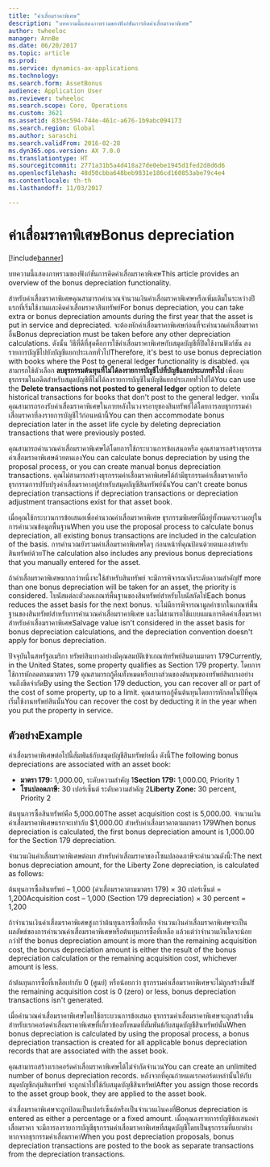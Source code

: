 ```yaml
---
title: "ค่าเสื่อมราคาพิเศษ"
description: "บทความนี้แสดงภาพรวมของฟังก์ชันการคิดค่าเสื่อมราคาพิเศษ"
author: twheeloc
manager: AnnBe
ms.date: 06/20/2017
ms.topic: article
ms.prod: 
ms.service: dynamics-ax-applications
ms.technology: 
ms.search.form: AssetBonus
audience: Application User
ms.reviewer: twheeloc
ms.search.scope: Core, Operations
ms.custom: 3621
ms.assetid: 835ec594-744e-461c-a676-1b9abc094173
ms.search.region: Global
ms.author: saraschi
ms.search.validFrom: 2016-02-28
ms.dyn365.ops.version: AX 7.0.0
ms.translationtype: HT
ms.sourcegitcommit: 2771a31b5a4d418a27de0ebe1945d1fed2d8d6d6
ms.openlocfilehash: 48d50cbba648beb9831e186cd160853abe79c4e4
ms.contentlocale: th-th
ms.lasthandoff: 11/03/2017

---
```


# <a name="bonus-depreciation"></a><span data-ttu-id="e58b1-103">ค่าเสื่อมราคาพิเศษ</span><span class="sxs-lookup"><span data-stu-id="e58b1-103">Bonus depreciation</span></span>

[!include[banner](../includes/banner.md)]


<span data-ttu-id="e58b1-104">บทความนี้แสดงภาพรวมของฟังก์ชันการคิดค่าเสื่อมราคาพิเศษ</span><span class="sxs-lookup"><span data-stu-id="e58b1-104">This article provides an overview of the bonus depreciation functionality.</span></span>

<span data-ttu-id="e58b1-105">สำหรับค่าเสื่อมราคาพิเศษคุณสามารถคำนวณจำนวนเงินค่าเสื่อมราคาพิเศษหรือเพิ่มเติมในระหว่างปีแรกที่เริ่มใช้งานและคิดค่าเสื่อมราคาสินทรัพย์</span><span class="sxs-lookup"><span data-stu-id="e58b1-105">For bonus depreciation, you can take extra or bonus depreciation amounts during the first year that the asset is put in service and depreciated.</span></span> <span data-ttu-id="e58b1-106">จะต้องหักค่าเสื่อมราคาพิเศษก่อนที่จะคำนวณค่าเสื่อมราคาอื่น</span><span class="sxs-lookup"><span data-stu-id="e58b1-106">Bonus depreciation must be taken before any other depreciation calculations.</span></span> <span data-ttu-id="e58b1-107">ดังนั้น วิธีที่ดีที่สุดคือการใช้ค่าเสื่อมราคาพิเศษกับสมุดบัญชีที่ปิดใช้งานฟังก์ชัน ลงรายการบัญชีไปยังบัญชีแยกประเภททั่วไป</span><span class="sxs-lookup"><span data-stu-id="e58b1-107">Therefore, it's best to use bonus depreciation with books where the Post to general ledger functionality is disabled.</span></span> <span data-ttu-id="e58b1-108">คุณสามารถใช้ตัวเลือก **ลบธุรกรรมต้นทุนที่ไม่ได้ลงรายการบัญชีไปที่บัญชีแยกประเภททั่วไป** เพื่อลบธุรกรรมในอดีตสำหรับสมุดบัญชีที่ไม่ได้ลงรายการบัญชีในบัญชีแยกประเภททั่วไปได้</span><span class="sxs-lookup"><span data-stu-id="e58b1-108">You can use the **Delete transactions not posted to general ledger** option to delete historical transactions for books that don't post to the general ledger.</span></span> <span data-ttu-id="e58b1-109">จากนั้นคุณสามารถรองรับค่าเสื่อมราคาพิเศษในภายหลังในวงจรอายุของสินทรัพย์ได้โดยการลบธุรกรรมค่าเสื่อมราคาที่ลงรายการบัญชีไว้ก่อนหน้านี้</span><span class="sxs-lookup"><span data-stu-id="e58b1-109">You can then accommodate bonus depreciation later in the asset life cycle by deleting depreciation transactions that were previously posted.</span></span> 

<span data-ttu-id="e58b1-110">คุณสามารถคำนวณค่าเสื่อมราคาพิเศษได้โดยการใช้กระบวนการข้อเสนอหรือ คุณสามารถสร้างธุรกรรมค่าเสื่อมราคาพิเศษด้วยตนเอง</span><span class="sxs-lookup"><span data-stu-id="e58b1-110">You can calculate bonus depreciation by using the proposal process, or you can create manual bonus depreciation transactions.</span></span> <span data-ttu-id="e58b1-111">คุณไม่สามารถสร้างธุรกรรมค่าเสื่อมราคาพิเศษได้ถ้ามีธุรกรรมค่าเสื่อมราคาหรือธุรกรรมการปรับปรุงค่าเสื่อมราคาอยู่สำหรับสมุดบัญชีสินทรัพย์นั้น</span><span class="sxs-lookup"><span data-stu-id="e58b1-111">You can't create bonus depreciation transactions if depreciation transactions or depreciation adjustment transactions exist for that asset book.</span></span>

<span data-ttu-id="e58b1-112">เมื่อคุณใช้กระบวนการข้อเสนอเพื่อคำนวณค่าเสื่อมราคาพิเศษ ธุรกรรมพิเศษที่มีอยู่ทั้งหมดจะรวมอยู่ในการคำนวณข้อมูลพื้นฐาน</span><span class="sxs-lookup"><span data-stu-id="e58b1-112">When you use the proposal process to calculate bonus depreciation, all existing bonus transactions are included in the calculation of the basis.</span></span> <span data-ttu-id="e58b1-113">การคำนวณยังรวมค่าเสื่อมราคาพิเศษใดๆ ก่อนหน้าที่คุณป้อนด้วยตนเองสำหรับสินทรัพย์ด้วย</span><span class="sxs-lookup"><span data-stu-id="e58b1-113">The calculation also includes any previous bonus depreciations that you manually entered for the asset.</span></span> 

<span data-ttu-id="e58b1-114">ถ้าค่าเสื่อมราคาพิเศษมากกว่าหนึ่งจะใช้สำหรับสินทรัพย์ จะมีการพิจารณาถึงระดับความสำคัญ</span><span class="sxs-lookup"><span data-stu-id="e58b1-114">If more than one bonus depreciation will be taken for an asset, the priority is considered.</span></span> <span data-ttu-id="e58b1-115">โบนัสแต่ละตัวลดเกณฑ์พื้นฐานของสินทรัพย์สำหรับโบนัสถัดไป</span><span class="sxs-lookup"><span data-stu-id="e58b1-115">Each bonus reduces the asset basis for the next bonus.</span></span> <span data-ttu-id="e58b1-116">จะไม่มีการพิจารณามูลค่าซากในเกณฑ์พื้นฐานของสินทรัพย์สำหรับการคำนวณค่าเสื่อมราคาพิเศษ และไม่สามารถใช้แบบแผนการคิดค่าเสื่อมราคาสำหรับค่าเสื่อมราคาพิเศษ</span><span class="sxs-lookup"><span data-stu-id="e58b1-116">Salvage value isn't considered in the asset basis for bonus depreciation calculations, and the depreciation convention doesn't apply for bonus depreciation.</span></span> 

<span data-ttu-id="e58b1-117">ปัจจุบันในสหรัฐอเมริกา ทรัพย์สินบางอย่างมีคุณสมบัติเข้าเกณฑ์ทรัพย์สินตามมาตรา 179</span><span class="sxs-lookup"><span data-stu-id="e58b1-117">Currently, in the United States, some property qualifies as Section 179 property.</span></span> <span data-ttu-id="e58b1-118">โดยการใช้การหักลดตามมาตรา 179 คุณสามารถกู้คืนทั้งหมดหรือบางส่วนของต้นทุนของทรัพย์สินบางอย่าง จนถึงขีดจำกัด</span><span class="sxs-lookup"><span data-stu-id="e58b1-118">By using the Section 179 deduction, you can recover all or part of the cost of some property, up to a limit.</span></span> <span data-ttu-id="e58b1-119">คุณสามารถกู้คืนต้นทุนโดยการหักลดในปีที่คุณเริ่มใช้งานทรัพย์สินนั้น</span><span class="sxs-lookup"><span data-stu-id="e58b1-119">You can recover the cost by deducting it in the year when you put the property in service.</span></span>

## <a name="example"></a><span data-ttu-id="e58b1-120">ตัวอย่าง</span><span class="sxs-lookup"><span data-stu-id="e58b1-120">Example</span></span>
<span data-ttu-id="e58b1-121">ค่าเสื่อมราคาพิเศษต่อไปนี้สัมพันธ์กับสมุดบัญชีสินทรัพย์หนึ่ง ดังนี้</span><span class="sxs-lookup"><span data-stu-id="e58b1-121">The following bonus depreciations are associated with an asset book:</span></span>

-   <span data-ttu-id="e58b1-122">**มาตรา 179:** 1,000.00, ระดับความสำคัญ 1</span><span class="sxs-lookup"><span data-stu-id="e58b1-122">**Section 179:** 1,000.00, Priority 1</span></span>
-   <span data-ttu-id="e58b1-123">**โซนปลอดภาษี:** 30 เปอร์เซ็นต์ ระดับความสำคัญ 2</span><span class="sxs-lookup"><span data-stu-id="e58b1-123">**Liberty Zone:** 30 percent, Priority 2</span></span>

<span data-ttu-id="e58b1-124">ต้นทุนการซื้อสินทรัพย์คือ 5,000.00</span><span class="sxs-lookup"><span data-stu-id="e58b1-124">The asset acquisition cost is 5,000.00.</span></span> <span data-ttu-id="e58b1-125">จำนวนเงินค่าเสื่อมราคาพิเศษแรกจะเท่ากับ $1,000.00 สำหรับค่าเสื่อมราคาตามมาตรา 179</span><span class="sxs-lookup"><span data-stu-id="e58b1-125">When bonus depreciation is calculated, the first bonus depreciation amount is 1,000.00 for the Section 179 depreciation.</span></span> 

<span data-ttu-id="e58b1-126">จำนวนเงินค่าเสื่อมราคาพิเศษต่อมา สำหรับค่าเสื่อมราคาของโซนปลอดภาษีจะคำนวณดังนี้:</span><span class="sxs-lookup"><span data-stu-id="e58b1-126">The next bonus depreciation amount, for the Liberty Zone depreciation, is calculated as follows:</span></span> 

<span data-ttu-id="e58b1-127">ต้นทุนการซื้อสินทรัพย์ – 1,000 (ค่าเสื่อมราคาตามมาตรา 179) × 30 เปอร์เซ็นต์ = 1,200</span><span class="sxs-lookup"><span data-stu-id="e58b1-127">Acquisition cost – 1,000 (Section 179 depreciation) × 30 percent = 1,200</span></span> 

<span data-ttu-id="e58b1-128">ถ้าจำนวนเงินค่าเสื่อมราคาพิเศษสูงกว่าต้นทุนการซื้อที่เหลือ จำนวนเงินค่าเสื่อมราคาพิเศษจะเป็นผลลัพธ์ของการคำนวณค่าเสื่อมราคาพิเศษหรือต้นทุนการซื้อที่เหลือ แล้วแต่ว่าจำนวนเงินใดจะน้อยกว่า</span><span class="sxs-lookup"><span data-stu-id="e58b1-128">If the bonus depreciation amount is more than the remaining acquisition cost, the bonus depreciation amount is either the result of the bonus depreciation calculation or the remaining acquisition cost, whichever amount is less.</span></span> 

<span data-ttu-id="e58b1-129">ถ้าต้นทุนการซื้อที่เหลือเท่ากับ 0 (ศูนย์) หรือน้อยกว่า ธุรกรรมค่าเสื่อมราคาพิเศษจะไม่ถูกสร้างขึ้น</span><span class="sxs-lookup"><span data-stu-id="e58b1-129">If the remaining acquisition cost is 0 (zero) or less, bonus depreciation transactions isn't generated.</span></span> 

<span data-ttu-id="e58b1-130">เมื่อคำนวณค่าเสื่อมราคาพิเศษโดยใช้กระบวนการข้อเสนอ ธุรกรรมค่าเสื่อมราคาพิเศษจะถูกสร้างขึ้นสำหรับเรกคอร์ดค่าเสื่อมราคาพิเศษที่เกี่ยวข้องทั้งหมดที่สัมพันธ์กับสมุดบัญชีสินทรัพย์นั้น</span><span class="sxs-lookup"><span data-stu-id="e58b1-130">When bonus depreciation is calculated by using the proposal process, a bonus depreciation transaction is created for all applicable bonus depreciation records that are associated with the asset book.</span></span> 

<span data-ttu-id="e58b1-131">คุณสามารถสร้างเรกคอร์ดค่าเสื่อมราคาพิเศษได้ไม่จำกัดจำนวน</span><span class="sxs-lookup"><span data-stu-id="e58b1-131">You can create an unlimited number of bonus depreciation records.</span></span> <span data-ttu-id="e58b1-132">หลังจากที่คุณกำหนดเรกคอร์ดเหล่านั้นให้กับสมุดบัญชีกลุ่มสินทรัพย์ จะถูกนำไปใช้กับสมุดบัญชีสินทรัพย์</span><span class="sxs-lookup"><span data-stu-id="e58b1-132">After you assign those records to the asset group book, they are applied to the asset book.</span></span> 

<span data-ttu-id="e58b1-133">ค่าเสื่อมราคาพิเศษจะถูกป้อนเป็นเปอร์เซ็นต์หรือเป็นจำนวนเงินคงที่</span><span class="sxs-lookup"><span data-stu-id="e58b1-133">Bonus depreciation is entered as either a percentage or a fixed amount.</span></span> <span data-ttu-id="e58b1-134">เมื่อคุณลงรายการบัญชีข้อเสนอค่าเสื่อมราคา จะมีการลงรายการบัญชีธุรกรรมค่าเสื่อมราคาพิเศษที่สมุดบัญชีโดยเป็นธุรกรรมที่แยกต่างหากจากธุรกรรมค่าเสื่อมราคา</span><span class="sxs-lookup"><span data-stu-id="e58b1-134">When you post depreciation proposals, bonus depreciation transactions are posted to the book as separate transactions from the depreciation transactions.</span></span>




